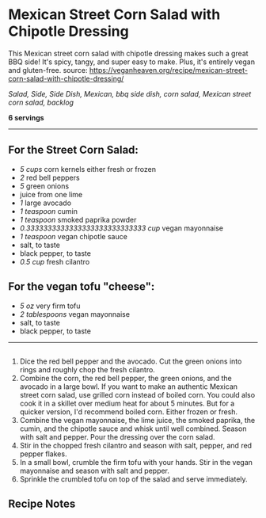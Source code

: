 # Mexican Street Corn Salad with Chipotle Dressing


This Mexican street corn salad with chipotle dressing makes such a great BBQ side! It's spicy, tangy, and super easy to make. Plus, it's entirely vegan and gluten-free.
source: https://veganheaven.org/recipe/mexican-street-corn-salad-with-chipotle-dressing/

*Salad, Side, Side Dish, Mexican, bbq side dish, corn salad, Mexican street corn salad, backlog*

**6 servings**

---

## For the Street Corn Salad:

- *5 cups* corn kernels  either fresh or frozen
- *2* red bell peppers
- *5* green onions
- juice from one lime
- *1* large avocado
- *1 teaspoon* cumin
- *1 teaspoon* smoked paprika powder
- *0.3333333333333333333333333333 cup* vegan mayonnaise
- *1 teaspoon* vegan chipotle sauce
- salt, to taste
- black pepper, to taste
- *0.5 cup* fresh cilantro

## For the vegan tofu "cheese":

- *5 oz* very firm tofu
- *2 tablespoons* vegan mayonnaise
- salt, to taste
- black pepper, to taste

---

## 
1. Dice the red bell pepper and the avocado. Cut the green onions into rings and roughly chop the fresh cilantro.
2. Combine the corn, the red bell pepper, the green onions, and the avocado in a large bowl. If you want to make an authentic Mexican street corn salad, use grilled corn instead of boiled corn. You could also cook it in a skillet over medium heat for about 5 minutes. But for a quicker version, I'd recommend boiled corn. Either frozen or fresh.
3. Combine the vegan mayonnaise, the lime juice, the smoked paprika, the cumin, and the chipotle sauce and whisk until well combined. Season with salt and pepper. Pour the dressing over the corn salad.
4. Stir in the chopped fresh cilantro and season with salt, pepper, and red pepper flakes.
5. In a small bowl, crumble the firm tofu with your hands. Stir in the vegan mayonnaise and season with salt and pepper.
6. Sprinkle the crumbled tofu on top of the salad and serve immediately.

## Recipe Notes


